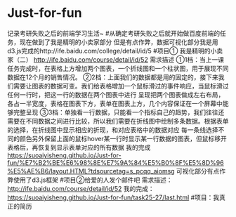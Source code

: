# Just-for-fun
记录考研失败之后的前端学习生活~
#从确定考研失败之后就开始做百度前端的任务，现在做到了我是精明的小卖家部分
<a>但是有点作弊，数据可视化部分我是用d3.js完成的http://ife.baidu.com/college/detail/id/5</a>
#项目① 我是精明的小卖家（二）
http://ife.baidu.com/course/detail/id/52
需求描述
①1档：当上一课任务完成时，在表格上方增加两个图表，一个折线图和一个柱状图，用于展现不同数据在12个月的销售情况。
②2档：上面我们的数据都是用的固定的，接下来我们需要让图表的数据可变。我们给表格增加一个鼠标滑过的事件响应，当鼠标滑过任何一行时，把这一行的数据在两个图表中进行
呈现把两个图表做成左右布局，各占一半宽度，表格在图表下方，表单在图表上方，几个内容保证在一个屏幕中能够完整呈现
③3档：单独看一行数据，只能看一个指标自己的趋势，我们往往还需要在不同数据之间进行比较，所以我们需要在折线图中绘制多条数据。根据表单的选择，在折线图中显示相应的折现，和对应表格中的数据对应
每一条线选择不同的颜色另外保留上面的鼠标hover某一行时显示某一行数据的图表，但鼠标移开表格后，再恢复到显示表单对应的所有数据
我的完成
https://suoaiyisheng.github.io/Just-for-fun/%E7%B2%BE%E6%98%8E%E7%9A%84%E5%B0%8F%E5%8D%96%E5%AE%B6/layout.HTML?tdsourcetag=s_pcqq_aiomsg
可视化部分有点作弊使用了d3.js框架
#项目②给爱的人发个邮件吧
需求描述：http://ife.baidu.com/course/detail/id/52
我的完成：https://suoaiyisheng.github.io/Just-for-fun/task25-27/last.html
#项目：我真正的简历
